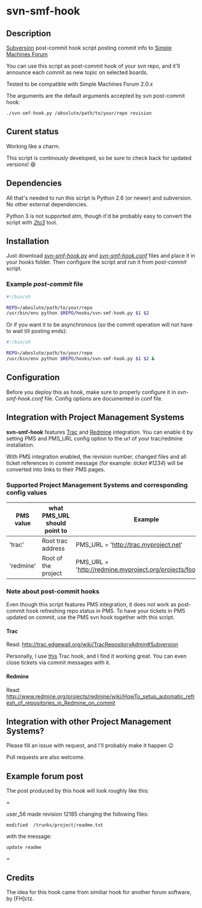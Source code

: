 svn-smf-hook
============

## Description

[Subversion](https://subversion.apache.org/) post-commit hook script posting commit info to [Simple Machines Forum](http://www.simplemachines.org/)

You can use this script as post-commit hook of your svn repo,
and it'll announce each commit as new topic on selected boards.

Tested to be compatible with Simple Machines Forum 2.0.x

The arguments are the default arguments accepted by svn post-commit hook:

~~~
./svn-smf-hook.py /absolute/path/to/your/repo revision
~~~

## Curent status

Working like a charm.

This script is continously developed, so be sure to check back for updated versions! :smile:

## Dependencies

All that's needed to run this script is Python 2.6 (or newer) and subversion. No other external dependencies.

Python 3 is not supported atm, though it'd be probably easy to convert the script with [*2to3*](http://docs.python.org/2/library/2to3.html) tool.

## Installation

Just download [*svn-smf-hook.py*](https://raw.github.com/spitfire05/svn-smf-hook/master/svn-smf-hook.py) and [*svn-smf-hook.conf*](https://raw.github.com/spitfire05/svn-smf-hook/master/svn-smf-hook.conf) files and place it in your *hooks* folder. Then configure the script and run it from *post-commit* script.

### Example *post-commit* file

``` sh
#!/bin/sh

REPO=/aboslute/path/to/your/repo
/usr/bin/env python $REPO/hooks/svn-smf-hook.py $1 $2
```

Or if you want it to be asynchronous (so the commit operation will not have to wait till posting ends):

``` sh
#!/bin/sh

REPO=/aboslute/path/to/your/repo
/usr/bin/env python $REPO/hooks/svn-smf-hook.py $1 $2 &
```

## Configuration

Before you deploy this as hook, make sure to properly configure it in *svn-smf-hook.conf* file. Config options are documented in conf file.

## Integration with Project Management Systems

**svn-smf-hook** features [Trac](http://trac.edgewall.org/) and [Redmine](http://redmine.org) integration. You can enable it by setting PMS and PMS_URL config option to the url of your trac/redmine installation.

With PMS integration enabled, the revision number, changed files and all ticket references in commit message (for example: *ticket #1234*) will be converted into links to their PMS pages.

### Supported Project Management Systems and corresponding config values

PMS value | what PMS_URL should point to | Example
--------- | ---------------------------- | -------
'trac' | Root trac address | PMS_URL = 'http://trac.myproject.net'
'redmine' | Root of the project | PMS_URL = 'http://redmine.myproject.org/projects/fooproject'

### Note about post-commit hooks

Even though this script features PMS integration, it does not work as post-commit hook refreshing repo status in PMS. To have your tickets in PMS updated on commit, use the PMS svn hook together with this script.

#### Trac

Read: http://trac.edgewall.org/wiki/TracRepositoryAdmin#Subversion

Personally, I use [this](http://trac.edgewall.org/attachment/wiki/TracMultipleProjects/ComprehensiveSolution/trac-post-commit-hook) Trac hook, and I find it working great. You can even close tickets via commit messages with it.

#### Redmine

Read: http://www.redmine.org/projects/redmine/wiki/HowTo_setup_automatic_refresh_of_repositories_in_Redmine_on_commit

## Integration with other Project Management Systems?

Please fill an issue with request, and I'll probably make it happen :wink:

Pull requests are also welcome.

## Example forum post

The post produced by this hook will look roughly like this:

=

user_56 made revision 12185 changing the following files:

~~~
modified  /trunks/project/readme.txt
~~~
with the message:

~~~
update readme
~~~

=

## Credits

The idea for this hook came from similiar hook for another forum software, by [FH]ctz.
